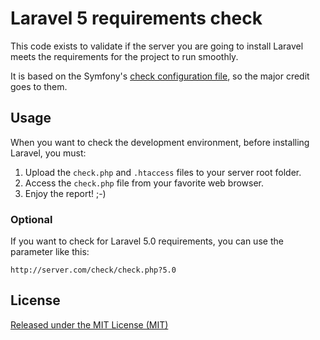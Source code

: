 # Laravel 5 requirements check

This code exists to validate if the server you are going to install Laravel meets the requirements for the project to run smoothly.

It is based on the Symfony's [check configuration file](http://svn.symfony-project.com/branches/1.4/data/bin/check_configuration.php), so the major credit goes to them.

## Usage

When you want to check the development environment, before installing Laravel, you must:

1. Upload the `check.php` and `.htaccess` files to your server root folder.
2. Access the `check.php` file from your favorite web browser.
3. Enjoy the report! ;-)

### Optional

If you want to check for Laravel 5.0 requirements, you can use the parameter like this:

```
http://server.com/check/check.php?5.0
```

## License

[Released under the MIT License (MIT)](http://www.opensource.org/licenses/mit-license.html)
